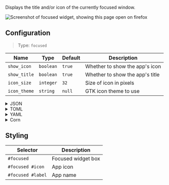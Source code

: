 Displays the title and/or icon of the currently focused window.

![Screenshot of focused widget, showing this page open on firefox](https://user-images.githubusercontent.com/5057870/184714118-c1fb1c67-cd8c-4cc0-b5cd-6faccff818ac.png)


## Configuration

> Type: `focused`

| Name         | Type      | Default | Description                     |
|--------------|-----------|---------|---------------------------------|
| `show_icon`  | `boolean` | `true`  | Whether to show the app's icon  |
| `show_title` | `boolean` | `true`  | Whether to show the app's title |
| `icon_size`  | `integer` | `32`    | Size of icon in pixels          |
| `icon_theme` | `string`  | `null`  | GTK icon theme to use           |

<details>
<summary>JSON</summary>

```json
{
  "end": [
    {
      "type": "focused",
      "show_icon": true,
      "show_title": true,
      "icon_size": 32,
      "icon_theme": "Paper"
    }
  ]
}

```

</details>

<details>
<summary>TOML</summary>

```toml
[[end]]
type = "focused"
show_icon = true
show_title = true
icon_size = 32
icon_theme = "Paper"
```

</details>

<details>
<summary>YAML</summary>

```yaml
end:
  - type: "focused"
    show_icon: true
    show_title: true
    icon_size: 32
    icon_theme: "Paper"
```

</details>

<details>
<summary>Corn</summary>

```corn
{
  end = [
    {
      type = "focused"
      show_icon = true
      show_title = true
      icon_size = 32
      icon_theme = "Paper"
    }
  ]
}
```

</details>

## Styling

| Selector                 | Description        |
|--------------------------|--------------------|
| `#focused`               | Focused widget box |
| `#focused #icon`         | App icon           |
| `#focused #label`        | App name           |